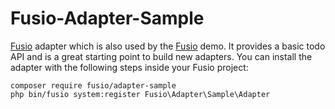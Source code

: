Fusio-Adapter-Sample
=====

[Fusio] adapter which is also used by the [Fusio] demo. It provides a basic todo 
API and is a great starting point to build new adapters. You can install the 
adapter with the following steps inside your Fusio project:

    composer require fusio/adapter-sample
    php bin/fusio system:register Fusio\Adapter\Sample\Adapter

[Fusio]: http://demo.fusio-project.org/
